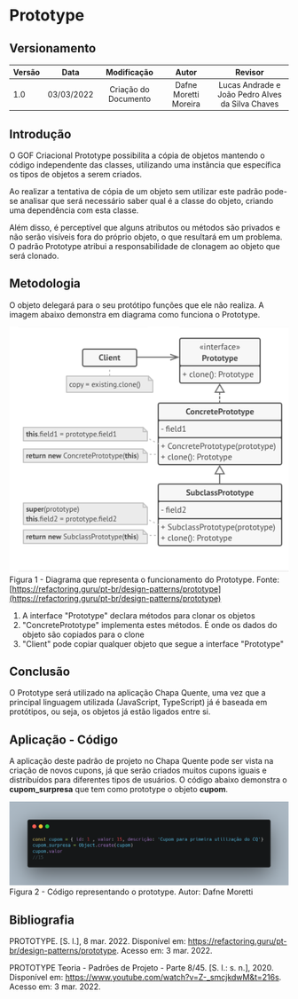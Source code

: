 # Prototype

## Versionamento

| Versão |    Data    |     Modificação      | Autor | Revisor |
| ------ | :--------: | :------------------: | :---: | :-----: |
| 1.0    | 03/03/2022 | Criação do Documento |  Dafne Moretti Moreira   | Lucas Andrade e João Pedro Alves da Silva Chaves |

## Introdução

O GOF Criacional Prototype possibilita a cópia de objetos mantendo o código independente das classes, utilizando uma instância que específica os tipos de objetos a serem criados. 

Ao realizar a tentativa de cópia de um objeto sem utilizar este padrão pode-se analisar que será necessário saber qual é a classe do objeto, criando uma dependência com esta classe.

Além disso, é perceptível que alguns atributos ou métodos são privados e não serão visíveis fora do próprio objeto, o que resultará em um problema. O padrão Prototype atribui a responsabilidade de clonagem ao objeto que será clonado.

## Metodologia

O objeto delegará para o seu protótipo funções que ele não realiza. A imagem abaixo demonstra em diagrama como funciona o Prototype.

![Diagrama de funcionamento do prototype](../../assets/images/criacional_prototype1.png ":size=600") </br> Figura 1 - Diagrama que representa o funcionamento do Prototype. Fonte:[https://refactoring.guru/pt-br/design-patterns/prototype](https://refactoring.guru/pt-br/design-patterns/prototype)

1. A interface "Prototype" declara métodos para clonar os objetos
2. "ConcretePrototype" implementa estes métodos. É onde os dados do objeto são copiados para o clone
3. "Client" pode copiar qualquer objeto que segue a interface "Prototype"

## Conclusão

O Prototype será utilizado na aplicação Chapa Quente, uma vez que a principal linguagem utilizada (JavaScript, TypeScript) já é baseada em protótipos, ou seja, os objetos já estão ligados entre si.

## Aplicação - Código

A aplicação deste padrão de projeto no Chapa Quente pode ser vista na criação de novos cupons, já que serão criados muitos cupons iguais e distribuídos para diferentes tipos de usuários.
O código abaixo demonstra o **cupom_surpresa** que tem como prototype o objeto **cupom**.

![Código representando o prototype](../../assets/images/code_prototype.png ":size=600") </br> Figura 2 - Código representando o prototype. Autor: Dafne Moretti

## Bibliografia

PROTOTYPE. [S. l.], 8 mar. 2022. Disponível em: https://refactoring.guru/pt-br/design-patterns/prototype. Acesso em: 3 mar. 2022.

PROTOTYPE Teoria - Padrões de Projeto - Parte 8/45. [S. l.: s. n.], 2020. Disponível em: https://www.youtube.com/watch?v=Z-_smcjkdwM&t=216s. Acesso em: 3 mar. 2022.